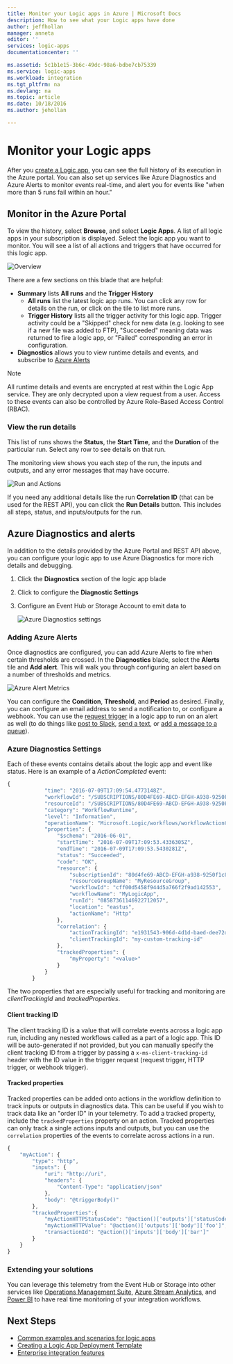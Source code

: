 ```yaml
---
title: Monitor your Logic apps in Azure | Microsoft Docs
description: How to see what your Logic apps have done
author: jeffhollan
manager: anneta
editor: ''
services: logic-apps
documentationcenter: ''

ms.assetid: 5c1b1e15-3b6c-49dc-98a6-bdbe7cb75339
ms.service: logic-apps
ms.workload: integration
ms.tgt_pltfrm: na
ms.devlang: na
ms.topic: article
ms.date: 10/18/2016
ms.author: jehollan

---
```

# Monitor your Logic apps
After you [create a Logic app](../logic-apps/logic-apps-create-a-logic-app.md), you can see the full history of its execution in the Azure portal.  You can also set up services like Azure Diagnostics and Azure Alerts to monitor events real-time, and alert you for events like "when more than 5 runs fail within an hour."

## Monitor in the Azure Portal
To view the history, select **Browse**, and select **Logic Apps**. A list of all logic apps in your subscription is displayed.  Select the logic app you want to monitor.  You will see a list of all actions and triggers that have occurred for this logic app.

![Overview](media/logic-apps-monitor-your-logic-apps/overview.png)

There are a few sections on this blade that are helpful:

* **Summary** lists **All runs** and the **Trigger History**
  * **All runs** list the latest logic app runs.  You can click any row for details on the run, or click on the tile to list more runs.
  * **Trigger History** lists all the trigger activity for this logic app.  Trigger activity could be a "Skipped" check for new data (e.g. looking to see if a new file was added to FTP), "Succeeded" meaning data was returned to fire a logic app, or "Failed" corresponding an error in configuration.
* **Diagnostics** allows you to view runtime details and events, and subscribe to [Azure Alerts](#adding-azure-alerts)

> [!NOTE]
> All runtime details and events are encrypted at rest within the Logic App service. They are only decrypted upon a view request from a user. Access to these events can also be controlled by Azure Role-Based Access Control (RBAC).
> 
> 

### View the run details
This list of runs shows the **Status**, the **Start Time**, and the **Duration** of the particular run. Select any row to see details on that run.

The monitoring view shows you each step of the run, the inputs and outputs, and any error messages that may have occurre.

![Run and Actions](media/logic-apps-monitor-your-logic-apps/monitor-view.png)

If you need any additional details like the run **Correlation ID** (that can be used for the REST API), you can click the **Run Details** button.  This includes all steps, status, and inputs/outputs for the run.

## Azure Diagnostics and alerts
In addition to the details provided by the Azure Portal and REST API above, you can configure your logic app to use Azure Diagnostics for more rich details and debugging.

1. Click the **Diagnostics** section of the logic app blade
2. Click to configure the **Diagnostic Settings**
3. Configure an Event Hub or Storage Account to emit data to
   
    ![Azure Diagnostics settings](media/logic-apps-monitor-your-logic-apps/diagnostics.png)

### Adding Azure Alerts
Once diagnostics are configured, you can add Azure Alerts to fire when certain thresholds are crossed.  In the **Diagnostics** blade, select the **Alerts** tile and **Add alert**.  This will walk you through configuring an alert based on a number of thresholds and metrics.

![Azure Alert Metrics](media/logic-apps-monitor-your-logic-apps/alerts.png)

You can configure the **Condition**, **Threshold**, and **Period** as desired.  Finally, you can configure an email address to send a notification to, or configure a webhook.  You can use the [request trigger](../connectors/connectors-native-reqres.md) in a logic app to run on an alert as well (to do things like [post to Slack](https://github.com/Azure/azure-quickstart-templates/tree/master/201-alert-to-slack-with-logic-app), [send a text](https://github.com/Azure/azure-quickstart-templates/tree/master/201-alert-to-text-message-with-logic-app), or [add a message to a queue](https://github.com/Azure/azure-quickstart-templates/tree/master/201-alert-to-queue-with-logic-app)).

### Azure Diagnostics Settings
Each of these events contains details about the logic app and event like status.  Here is an example of a *ActionCompleted* event:

```javascript
{
            "time": "2016-07-09T17:09:54.4773148Z",
            "workflowId": "/SUBSCRIPTIONS/80D4FE69-ABCD-EFGH-A938-9250F1C8AB03/RESOURCEGROUPS/MYRESOURCEGROUP/PROVIDERS/MICROSOFT.LOGIC/WORKFLOWS/MYLOGICAPP",
            "resourceId": "/SUBSCRIPTIONS/80D4FE69-ABCD-EFGH-A938-9250F1C8AB03/RESOURCEGROUPS/MYRESOURCEGROUP/PROVIDERS/MICROSOFT.LOGIC/WORKFLOWS/MYLOGICAPP/RUNS/08587361146922712057/ACTIONS/HTTP",
            "category": "WorkflowRuntime",
            "level": "Information",
            "operationName": "Microsoft.Logic/workflows/workflowActionCompleted",
            "properties": {
                "$schema": "2016-06-01",
                "startTime": "2016-07-09T17:09:53.4336305Z",
                "endTime": "2016-07-09T17:09:53.5430281Z",
                "status": "Succeeded",
                "code": "OK",
                "resource": {
                    "subscriptionId": "80d4fe69-ABCD-EFGH-a938-9250f1c8ab03",
                    "resourceGroupName": "MyResourceGroup",
                    "workflowId": "cff00d5458f944d5a766f2f9ad142553",
                    "workflowName": "MyLogicApp",
                    "runId": "08587361146922712057",
                    "location": "eastus",
                    "actionName": "Http"
                },
                "correlation": {
                    "actionTrackingId": "e1931543-906d-4d1d-baed-dee72ddf1047",
                    "clientTrackingId": "my-custom-tracking-id"
                },
                "trackedProperties": {
                    "myProperty": "<value>"
                }
            }
        }
```

The two properties that are especially useful for tracking and monitoring are *clientTrackingId* and *trackedProperties*.  

#### Client tracking ID
The client tracking ID is a value that will correlate events across a logic app run, including any nested workflows called as a part of a logic app.  This ID will be auto-generated if not provided, but you can manually specify the client tracking ID from a trigger by passing a `x-ms-client-tracking-id` header with the ID value in the trigger request (request trigger, HTTP trigger, or webhook trigger).

#### Tracked properties
Tracked properties can be added onto actions in the workflow definition to track inputs or outputs in diagnostics data.  This can be useful if you wish to track data like an "order ID" in your telemetry.  To add a tracked property, include the `trackedProperties` property on an action.  Tracked properties can only track a single actions inputs and outputs, but you can use the `correlation` properties of the events to correlate across actions in a run.

```javascript
{
    "myAction": {
        "type": "http",
        "inputs": {
            "uri": "http://uri",
            "headers": {
                "Content-Type": "application/json"
            },
            "body": "@triggerBody()"
        },
        "trackedProperties":{
            "myActionHTTPStatusCode": "@action()['outputs']['statusCode']",
            "myActionHTTPValue": "@action()['outputs']['body']['foo']",
            "transactionId": "@action()['inputs']['body']['bar']"
        }
    }
}
```

### Extending your solutions
You can leverage this telemetry from the Event Hub or Storage into other services like [Operations Management Suite](https://www.microsoft.com/cloud-platform/operations-management-suite), [Azure Stream Analytics](https://azure.microsoft.com/services/stream-analytics/), and [Power BI](https://powerbi.com) to have real time monitoring of your integration workflows.

## Next Steps
* [Common examples and scenarios for logic apps](../logic-apps/logic-apps-examples-and-scenarios.md)
* [Creating a Logic App Deployment Template](../logic-apps/logic-apps-create-deploy-template.md)
* [Enterprise integration features](../logic-apps/logic-apps-enterprise-integration-overview.md)

